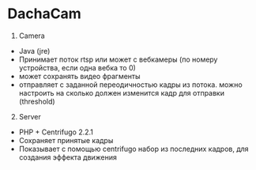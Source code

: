 # DachaCam

1. Camera 
* Java (jre)
* Принимает поток rtsp или может с вебкамеры (по номеру устройства, если одна вебка то 0)
* может сохранять видео фрагменты
* отправляет с заданной переодичностью кадры из потока. можно настроить на сколько должен изменится кадр для отправки (threshold)


2. Server
* PHP + Centrifugo 2.2.1
* Сохраняет принятые кадры
* Показывает с помощью centrifugo набор из последних кадров, для создания эффекта движения
